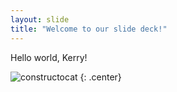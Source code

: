 ```yaml
---
layout: slide
title: "Welcome to our slide deck!"
---
```


Hello world, Kerry!

![constructocat](https://octodex.github.com/images/constructocat2.jpg)
{: .center}
